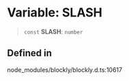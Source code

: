# Variable: SLASH

> `const` **SLASH**: `number`

## Defined in

node_modules/blockly/blockly.d.ts:10617
